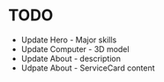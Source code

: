 # TODO
- Update Hero - Major skills
- Update Computer - 3D model
- Update About - description
- Udpate About - ServiceCard content